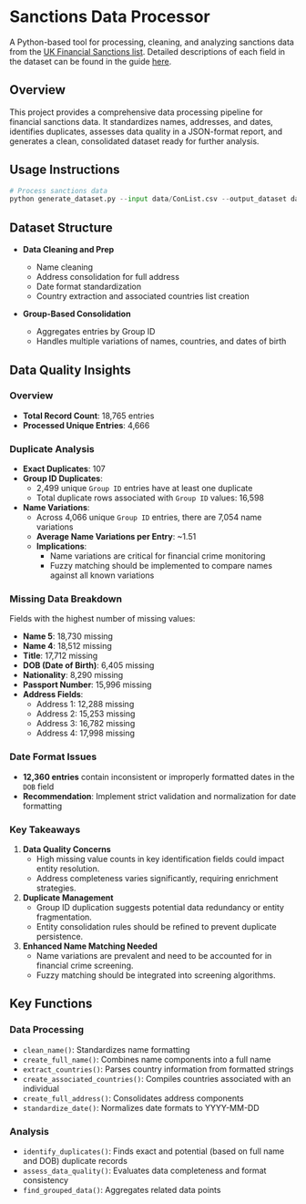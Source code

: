 # Sanctions Data Processor

A Python-based tool for processing, cleaning, and analyzing sanctions data from the [UK Financial Sanctions list](https://www.gov.uk/government/publications/financial-sanctions-consolidated-list-of-targets/consolidated-list-of-targets). Detailed descriptions of each field in the dataset can be found in the guide [here](https://assets.publishing.service.gov.uk/government/uploads/system/uploads/attachment_data/file/1057741/280222_Consolidated_List_Format_Guide.pdf).

## Overview

This project provides a comprehensive data processing pipeline for financial sanctions data. It standardizes names, addresses, and dates, identifies duplicates, assesses data quality in a JSON-format report, and generates a clean, consolidated dataset ready for further analysis.

## Usage Instructions

```python
# Process sanctions data
python generate_dataset.py --input data/ConList.csv --output_dataset data/outputs/final_sanctions_dataset.csv --output_summary data/outputs/data_quality_assessment.json
```

## Dataset Structure

- **Data Cleaning and Prep**
  - Name cleaning
  - Address consolidation for full address
  - Date format standardization
  - Country extraction and associated countries list creation

- **Group-Based Consolidation**
  - Aggregates entries by Group ID
  - Handles multiple variations of names, countries, and dates of birth

## Data Quality Insights

### Overview  
- **Total Record Count**: 18,765 entries  
- **Processed Unique Entries**: 4,666  

### Duplicate Analysis  
- **Exact Duplicates**: 107  
- **Group ID Duplicates**:  
  - 2,499 unique `Group ID` entries have at least one duplicate  
  - Total duplicate rows associated with `Group ID` values: 16,598  
- **Name Variations**:  
  - Across 4,066 unique `Group ID` entries, there are 7,054 name variations  
  - **Average Name Variations per Entry**: ~1.51  
  - **Implications**:  
    - Name variations are critical for financial crime monitoring  
    - Fuzzy matching should be implemented to compare names against all known variations  

### Missing Data Breakdown  
Fields with the highest number of missing values:  
- **Name 5**: 18,730 missing  
- **Name 4**: 18,512 missing  
- **Title**: 17,712 missing  
- **DOB (Date of Birth)**: 6,405 missing  
- **Nationality**: 8,290 missing  
- **Passport Number**: 15,996 missing  
- **Address Fields**:  
  - Address 1: 12,288 missing  
  - Address 2: 15,253 missing  
  - Address 3: 16,782 missing  
  - Address 4: 17,998 missing  

### Date Format Issues  
- **12,360 entries** contain inconsistent or improperly formatted dates in the `DOB` field  
- **Recommendation**: Implement strict validation and normalization for date formatting  

### Key Takeaways  
1. **Data Quality Concerns**  
   - High missing value counts in key identification fields could impact entity resolution.  
   - Address completeness varies significantly, requiring enrichment strategies.  
2. **Duplicate Management**  
   - Group ID duplication suggests potential data redundancy or entity fragmentation.  
   - Entity consolidation rules should be refined to prevent duplicate persistence.  
3. **Enhanced Name Matching Needed**  
   - Name variations are prevalent and need to be accounted for in financial crime screening.  
   - Fuzzy matching should be integrated into screening algorithms.  

## Key Functions

### Data Processing
- `clean_name()`: Standardizes name formatting
- `create_full_name()`: Combines name components into a full name
- `extract_countries()`: Parses country information from formatted strings
- `create_associated_countries()`: Compiles countries associated with an individual
- `create_full_address()`: Consolidates address components
- `standardize_date()`: Normalizes date formats to YYYY-MM-DD

### Analysis
- `identify_duplicates()`: Finds exact and potential (based on full name and DOB) duplicate records
- `assess_data_quality()`: Evaluates data completeness and format consistency
- `find_grouped_data()`: Aggregates related data points

